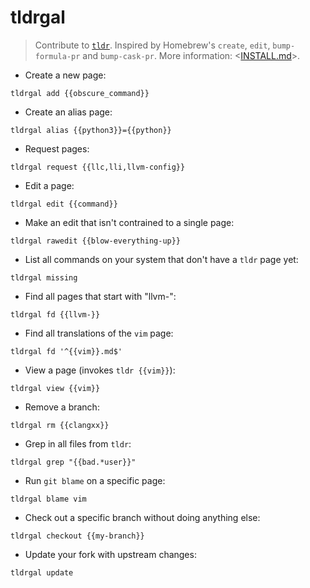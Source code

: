 # tldrgal

> Contribute to [`tldr`](https://github.com/tldr-pages/tldr). Inspired by
> Homebrew's `create`, `edit`, `bump-formula-pr` and `bump-cask-pr`. More
> information: <[INSTALL.md](INSTALL.md)>.

- Create a new page:

`tldrgal add {{obscure_command}}`

- Create an alias page:

`tldrgal alias {{python3}}={{python}}`

- Request pages:

`tldrgal request {{llc,lli,llvm-config}}`

- Edit a page:

`tldrgal edit {{command}}`

- Make an edit that isn't contrained to a single page:

`tldrgal rawedit {{blow-everything-up}}`

- List all commands on your system that don't have a `tldr` page yet:

`tldrgal missing`

- Find all pages that start with "llvm-":

`tldrgal fd {{llvm-}}`

- Find all translations of the `vim` page:

`tldrgal fd '^{{vim}}.md$'`

- View a page (invokes `tldr {{vim}}`):

`tldrgal view {{vim}}`

- Remove a branch:

`tldrgal rm {{clangxx}}`

- Grep in all files from `tldr`:

`tldrgal grep "{{bad.*user}}"`

- Run `git blame` on a specific page:

`tldrgal blame vim`

- Check out a specific branch without doing anything else:

`tldrgal checkout {{my-branch}}`

- Update your fork with upstream changes:

`tldrgal update`
